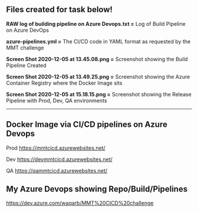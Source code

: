 ## Files created for task below!

**RAW log of building pipeline on Azure Devops.txt =** Log of Build Pipeline on Azure DevOps

**azure-pipelines.yml =** The CI/CD code in YAML format as requested by the MMT challenge

**Screen Shot 2020-12-05 at 13.45.08.png =** Screenshot showing the Build Pipeline Created

**Screen Shot 2020-12-05 at 13.49.25.png =** Screenshot showing the Azure Container Registry where the Docker Image sits

**Screen Shot 2020-12-05 at 15.18.15.png =** Screenshot showing the Release Pipeline with Prod, Dev, QA environments

---------------------------------------------------------

## Docker Image via CI/CD pipelines on Azure Devops

Prod https://mmtcicd.azurewebsites.net/

Dev https://devmmtcicd.azurewebsites.net/

QA https://qammtcicd.azurewebsites.net/

## My Azure Devops showing Repo/Build/Pipelines

https://dev.azure.com/waqarb/MMT%20CICD%20challenge
